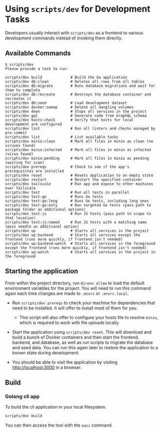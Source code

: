 # Using `scripts/dev` for Development Tasks

Developers usually interact with `scripts/dev` as a frontend to
various development commands instead of invoking them directly.

## Available Commands

```console
$ scripts/dev
Please provide a task to run:

scripts/dev build             # Build the Go application
scripts/dev db:clean          # Deletes all rows from all tables
scripts/dev db:migrate        # Runs database migrations and wait for them to complete
scripts/dev db:recreate       # Destroys the database container and recreates it
scripts/dev db:seed           # Load development dataset
scripts/dev docker:sweep      # Delete all dangling volumes
scripts/dev down              # Stops all services in the project
scripts/dev gql               # Generate code from GraphQL schema
scripts/dev hosts:check       # Verify that hosts for local development are configured
scripts/dev lint              # Run all linters and checks managed by pre-commit
scripts/dev list              # List available tasks
scripts/dev minio:clean       # Mark all files in minio as clean (no viruses found)
scripts/dev minio:infected    # Mark all files in minio as infected (virus found)
scripts/dev minio:pending     # Mark all files in minio as pending (waiting for scan)
scripts/dev prereqs           # Check to see if the app's prerequisites are installed
scripts/dev reset             # Resets application to an empty state
scripts/dev restart           # Restart the specified container
scripts/dev tailscale         # Run app and expose to other machines over Tailscale
scripts/dev test              # Run all tests in parallel
scripts/dev test:go           # Runs Go tests
scripts/dev test:go:long      # Runs Go tests, including long ones
scripts/dev test:go:only      # Run targeted Go tests (pass path to package folder as additional options)
scripts/dev test:js           # Run JS tests (pass path to scope to that location)
scripts/dev test:js:named     # Run JS tests with a matching name (pass needle as additional option)
scripts/dev up                # Starts all services in the project
scripts/dev up:backend        # Starts all services except the frontend (runs more quickly, if frontend isn't needed)
scripts/dev up:backend:watch  # Starts all services in the foreground except the frontend (runs more quickly, if frontend isn't needed)
scripts/dev up:watch          # Starts all services in the project in the foreground
```


## Starting the application

From within the project directory, run `direnv allow` to load the default
environment variables for the project. You will need to run this command again
each time changes are made to `.envrc` or `.envrc.local`.

- Run `scripts/dev prereqs` to check your machine for dependencies that need to
  be installed. It will offer to install most of them for you.

  - This script will also offer to configure your hosts file to resolve `minio`,
    which is required to work with file uploads locally.

- Start the application using `scripts/dev reset`. This will download and build
  a bunch of Docker containers and then start the frontend, backend, and
  database, as well as run scripts to migrate the database and seed data. You
  can run this again later to restore the application to a known state during
  development.

- You should be able to visit the application by visiting
  [http://localhost:3000](http://localhost:3000) in a browser.

  
## Build

### Golang cli app

To build the cli application in your local filesystem:

```sh
scripts/dev build
```

You can then access the tool with the `easi` command.